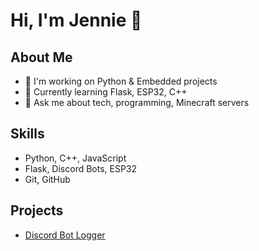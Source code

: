 # Hi, I'm Jennie 👋

## About Me
- 🔭 I'm working on Python & Embedded projects
- 🌱 Currently learning Flask, ESP32, C++
- 💬 Ask me about tech, programming, Minecraft servers

## Skills
- Python, C++, JavaScript
- Flask, Discord Bots, ESP32
- Git, GitHub

## Projects
- [Discord Bot Logger](https://github.com/jennienguyn/botdiscordlog)
